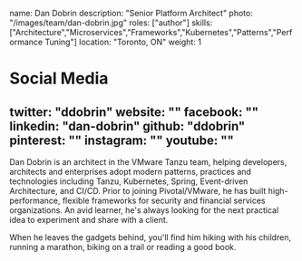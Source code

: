 name: Dan Dobrin
description: "Senior Platform Architect"
photo: "/images/team/dan-dobrin.jpg"
roles: ["author"]
skills: ["Architecture","Microservices","Frameworks","Kubernetes","Patterns","Performance Tuning"]
location: "Toronto, ON"
weight: 1

# Social Media 
twitter: "ddobrin"
website: ""
facebook: ""
linkedin: "dan-dobrin"
github: "ddobrin"
pinterest: ""
instagram: ""
youtube: ""
---

Dan Dobrin is an architect in the VMware Tanzu team, helping developers, architects and enterprises adopt modern patterns, practices and technologies including Tanzu, Kubernetes, Spring, Event-driven Architecture, and CI/CD. Prior to joining Pivotal/VMware, he has built high-performance, flexible frameworks for security and financial services organizations. An avid learner, he's always looking for the next practical idea to experiment and share with a client. 

When he leaves the gadgets behind, you'll find him hiking with his children, running a marathon, biking on a trail or reading a good book.